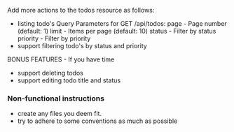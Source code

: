 Add more actions to the todos resource as follows:

- listing todo's
    Query Parameters for GET /api/todos:
    page - Page number (default: 1)
    limit - Items per page (default: 10)
    status - Filter by status
    priority - Filter by priority
- support filtering todo's by status and priority

BONUS FEATURES - If you have time
- support deleting todos
- support editing todo title and status

### Non-functional instructions
- create any files you deem fit.
- try to adhere to some conventions as much as possible

